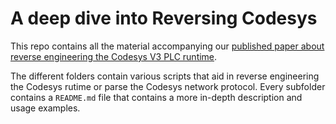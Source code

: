 # A deep dive into Reversing Codesys

This repo contains all the material accompanying our [published paper about
reverse engineering the Codesys V3 PLC runtime](https://www.rapid7.com/blog/post/2023/02/14/a-deep-dive-into-reversing-codesys).

The different folders contain various scripts that aid in reverse engineering
the Codesys rutime or parse the Codesys network protocol. Every subfolder
contains a `README.md` file that contains a more in-depth description and usage
examples.
